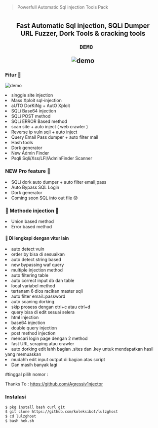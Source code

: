 > Powerfull Automatic Sql injection Tools Pack

<h1 align="center">
   <h2 align="center">Fast Automatic Sql injection, SQLi Dumper<br>URL Fuzzer, Dork Tools & cracking tools

      DEMO
![demo](https://user-images.githubusercontent.com/94370774/148842842-744a39be-621b-4064-a5ba-503c051dbe6b.jpg)

### Fitur 💉
      
 ![demo](https://user-images.githubusercontent.com/94370774/149644355-4e5a1d8a-def5-4870-b8d9-a2be74ae0c8f.png)

<li> singgle site injection
<li> Mass Xploit sql-injection
<li> aUTO DorKiNg + AutO Xploit
<li> SQLi Base64 injection
<li> SQLi POST method
<li> SQLi ERROR Based method
<li> scan site + auto inject ( web crawler )
<li> Reverse ip vuln sqli + auto inject
<li> Query Email Pass dumper + auto filter mail
<li> Hash tools
<li> Dork generator
<li> New Admin Finder
<li> Psqli Sqli/Xss/LFI/AdminFinder Scanner
  
### NEW Pro feature 💉
<li> SQLi dork auto dumper + auto filter email;pass
<li> Auto Bypass SQL Login
<li> Dork generator
<li> Coming soon SQL into out file 😞
  
### 📌 Methode injection 💉
<li> Union based method
<li> Error based method
  
#### 📌 Di lengkapi dengan vitur lain 
<li> auto detect vuln
<li> order by bisa di sesuaikan
<li> auto detect string based
<li> new bypassing waf query
<li> multiple injection method
<li> auto filtering table
<li> auto correct input db dan table
<li> local variabel method
<li> tertanam 6 dios racikan master sqli
<li> auto filter email::password
<li> auto scaning dorking
<li> skip prosess dengan ctrl+c atau ctrl+d
<li> query bisa di edit sesuai selera
<li> html injection
<li> base64 injection
<li> double query injection
<li> post method injection
<li> mencari login page dengan 2 method
<li> fast URL scraping atau crawler
<li> auto dorking edit lahh bagian .sites dan .key untuk mendapatkan hasil yang memuaskan
<li> mudahh edit input output di bagian atas script
<li> Dan masih banyak lagi

#tinggal pilih nomor : 

Thanks To : https://github.com/Agressiv1njector

### Instalasi
  ```bash
$ pkg install bash curl git
$ git clone https://github.com/koleksibot/lulzghost
$ cd lulzghost
$ bash hek.sh
